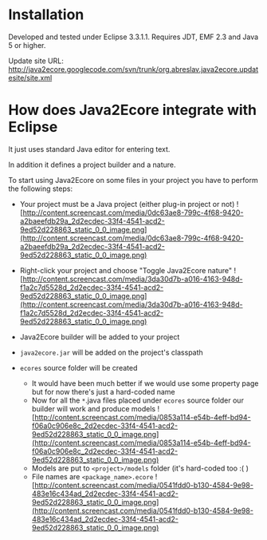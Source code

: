 # Installation #

Developed and tested under Eclipse 3.3.1.1.
Requires JDT, EMF 2.3 and Java 5 or higher.

Update site URL: http://java2ecore.googlecode.com/svn/trunk/org.abreslav.java2ecore.updatesite/site.xml

# How does Java2Ecore integrate with Eclipse #

It just uses standard Java editor for entering text.

In addition it defines a project builder and a nature.

To start using Java2Ecore on some files in your project you have to perform the following steps:
  * Your project must be a Java project (either plug-in project or not)
![http://content.screencast.com/media/0dc63ae8-799c-4f68-9420-a2baeefdb29a_2d2ecdec-33f4-4541-acd2-9ed52d228863_static_0_0_image.png](http://content.screencast.com/media/0dc63ae8-799c-4f68-9420-a2baeefdb29a_2d2ecdec-33f4-4541-acd2-9ed52d228863_static_0_0_image.png)
  * Right-click your project and choose "Toggle Java2Ecore nature"
![http://content.screencast.com/media/3da30d7b-a016-4163-948d-f1a2c7d5528d_2d2ecdec-33f4-4541-acd2-9ed52d228863_static_0_0_image.png](http://content.screencast.com/media/3da30d7b-a016-4163-948d-f1a2c7d5528d_2d2ecdec-33f4-4541-acd2-9ed52d228863_static_0_0_image.png)

  * Java2Ecore builder will be added to your project
  * `java2ecore.jar` will be added on the project's classpath
  * `ecores` source folder will be created
    * It would have been much better if we would use some property page but for now there's just a hard-coded name
    * Now for all the `*`.java files placed under `ecores` source folder our builder will work and produce models
![http://content.screencast.com/media/0853a114-e54b-4eff-bd94-f06a0c906e8c_2d2ecdec-33f4-4541-acd2-9ed52d228863_static_0_0_image.png](http://content.screencast.com/media/0853a114-e54b-4eff-bd94-f06a0c906e8c_2d2ecdec-33f4-4541-acd2-9ed52d228863_static_0_0_image.png)
    * Models are put to `<project>/models` folder (it's hard-coded too :( )
    * File names are `<package_name>.ecore`
![http://content.screencast.com/media/0541fdd0-b130-4584-9e98-483e16c434ad_2d2ecdec-33f4-4541-acd2-9ed52d228863_static_0_0_image.png](http://content.screencast.com/media/0541fdd0-b130-4584-9e98-483e16c434ad_2d2ecdec-33f4-4541-acd2-9ed52d228863_static_0_0_image.png)